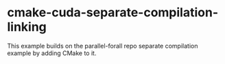 # cmake-cuda-separate-compilation-linking
This example builds on the parallel-forall repo separate compilation example by adding CMake to it.
